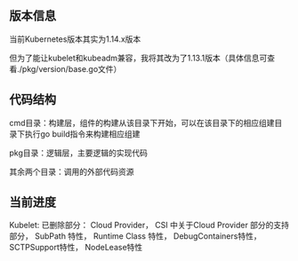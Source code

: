 ## 版本信息
当前Kubernetes版本其实为1.14.x版本

但为了能让kubelet和kubeadm兼容，我将其改为了1.13.1版本（具体信息可查看./pkg/version/base.go文件）

## 代码结构
cmd目录：构建层，组件的构建从该目录下开始，可以在该目录下的相应组建目录下执行go build指令来构建相应组建

pkg目录：逻辑层，主要逻辑的实现代码

其余两个目录：调用的外部代码资源

## 当前进度

Kubelet:
已删除部分：
Cloud Provider，
CSI 中关于Cloud Provider 部分的支持部分，
SubPath 特性，
Runtime Class 特性，
DebugContainers特性，
SCTPSupport特性，
NodeLease特性

